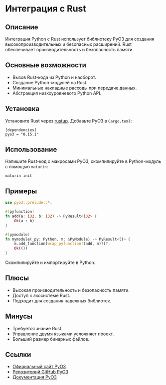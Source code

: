 # Интеграция с Rust

## Описание
Интеграция Python с Rust использует библиотеку PyO3 для создания высокопроизводительных и безопасных расширений. Rust обеспечивает производительность и безопасность памяти.

## Основные возможности
- Вызов Rust-кода из Python и наоборот.
- Создание Python-модулей на Rust.
- Минимальные накладные расходы при передаче данных.
- Абстракция низкоуровневого Python API.

## Установка
Установите Rust через [rustup](https://www.rust-lang.org/tools/install). Добавьте PyO3 в `Cargo.toml`:
```
[dependencies]
pyo3 = "0.15.1"
```

## Использование
Напишите Rust-код с макросами PyO3, скомпилируйте в Python-модуль с помощью `maturin`:
```
maturin init
```

## Примеры
```rust
use pyo3::prelude::*;

#[pyfunction]
fn add(a: i32, b: i32) -> PyResult<i32> {
    Ok(a + b)
}

#[pymodule]
fn mymodule(_py: Python, m: &PyModule) -> PyResult<()> {
    m.add_function(wrap_pyfunction!(add, m)?)?;
    Ok(())
}
```
Скомпилируйте и импортируйте в Python.

## Плюсы
- Высокая производительность и безопасность памяти.
- Доступ к экосистеме Rust.
- Подходит для создания надежных библиотек.

## Минусы
- Требуется знание Rust.
- Управление двумя языками усложняет проект.
- Больший размер бинарных файлов.

## Ссылки
- [Официальный сайт PyO3](https://pyo3.rs/)
- [Репозиторий GitHub PyO3](https://github.com/PyO3/pyo3)
- [Документация PyO3](https://pyo3.rs/v0.15.1/)

